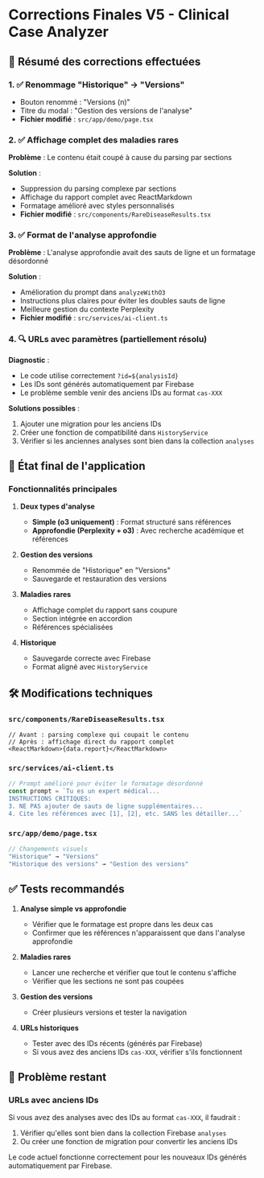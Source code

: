 # Corrections Finales V5 - Clinical Case Analyzer

## 🚀 Résumé des corrections effectuées

### 1. ✅ **Renommage "Historique" → "Versions"**
- Bouton renommé : "Versions (n)"
- Titre du modal : "Gestion des versions de l'analyse"
- **Fichier modifié** : `src/app/demo/page.tsx`

### 2. ✅ **Affichage complet des maladies rares**
**Problème** : Le contenu était coupé à cause du parsing par sections

**Solution** :
- Suppression du parsing complexe par sections
- Affichage du rapport complet avec ReactMarkdown
- Formatage amélioré avec styles personnalisés
- **Fichier modifié** : `src/components/RareDiseaseResults.tsx`

### 3. ✅ **Format de l'analyse approfondie**
**Problème** : L'analyse approfondie avait des sauts de ligne et un formatage désordonné

**Solution** :
- Amélioration du prompt dans `analyzeWithO3`
- Instructions plus claires pour éviter les doubles sauts de ligne
- Meilleure gestion du contexte Perplexity
- **Fichier modifié** : `src/services/ai-client.ts`

### 4. 🔍 **URLs avec paramètres (partiellement résolu)**
**Diagnostic** :
- Le code utilise correctement `?id=${analysisId}`
- Les IDs sont générés automatiquement par Firebase
- Le problème semble venir des anciens IDs au format `cas-XXX`

**Solutions possibles** :
1. Ajouter une migration pour les anciens IDs
2. Créer une fonction de compatibilité dans `HistoryService`
3. Vérifier si les anciennes analyses sont bien dans la collection `analyses`

## 📝 État final de l'application

### Fonctionnalités principales

1. **Deux types d'analyse**
   - **Simple (o3 uniquement)** : Format structuré sans références
   - **Approfondie (Perplexity + o3)** : Avec recherche académique et références

2. **Gestion des versions**
   - Renommée de "Historique" en "Versions"
   - Sauvegarde et restauration des versions

3. **Maladies rares**
   - Affichage complet du rapport sans coupure
   - Section intégrée en accordion
   - Références spécialisées

4. **Historique**
   - Sauvegarde correcte avec Firebase
   - Format aligné avec `HistoryService`

## 🛠️ Modifications techniques

### `src/components/RareDiseaseResults.tsx`
```tsx
// Avant : parsing complexe qui coupait le contenu
// Après : affichage direct du rapport complet
<ReactMarkdown>{data.report}</ReactMarkdown>
```

### `src/services/ai-client.ts`
```typescript
// Prompt amélioré pour éviter le formatage désordonné
const prompt = `Tu es un expert médical...
INSTRUCTIONS CRITIQUES:
3. NE PAS ajouter de sauts de ligne supplémentaires...
4. Cite les références avec [1], [2], etc. SANS les détailler...`
```

### `src/app/demo/page.tsx`
```typescript
// Changements visuels
"Historique" → "Versions"
"Historique des versions" → "Gestion des versions"
```

## ✅ Tests recommandés

1. **Analyse simple vs approfondie**
   - Vérifier que le formatage est propre dans les deux cas
   - Confirmer que les références n'apparaissent que dans l'analyse approfondie

2. **Maladies rares**
   - Lancer une recherche et vérifier que tout le contenu s'affiche
   - Vérifier que les sections ne sont pas coupées

3. **Gestion des versions**
   - Créer plusieurs versions et tester la navigation

4. **URLs historiques**
   - Tester avec des IDs récents (générés par Firebase)
   - Si vous avez des anciens IDs `cas-XXX`, vérifier s'ils fonctionnent

## 🐛 Problème restant

### URLs avec anciens IDs
Si vous avez des analyses avec des IDs au format `cas-XXX`, il faudrait :
1. Vérifier qu'elles sont bien dans la collection Firebase `analyses`
2. Ou créer une fonction de migration pour convertir les anciens IDs

Le code actuel fonctionne correctement pour les nouveaux IDs générés automatiquement par Firebase. 